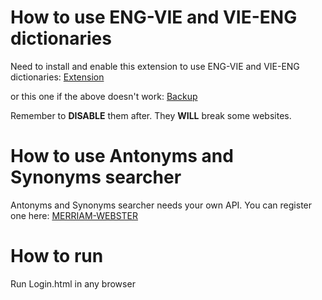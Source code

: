 # How to use ENG-VIE and VIE-ENG dictionaries
Need to install and enable this extension to use ENG-VIE and VIE-ENG dictionaries: [Extension](https://chrome.google.com/webstore/detail/allow-cors-access-control/lhobafahddgcelffkeicbaginigeejlf)

or this one if the above doesn't work: [Backup](https://chrome.google.com/webstore/detail/moesif-origin-cors-change/digfbfaphojjndkpccljibejjbppifbc)

Remember to **DISABLE** them after. They **WILL** break some websites.

# How to use Antonyms and Synonyms searcher
Antonyms and Synonyms searcher needs your own API. You can register one here: [MERRIAM-WEBSTER](https://www.dictionaryapi.com/products/api-collegiate-thesaurus)

# How to run
Run Login.html in any browser
